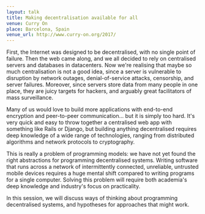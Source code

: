 ```yaml
---
layout: talk
title: Making decentralisation available for all
venue: Curry On
place: Barcelona, Spain
venue_url: http://www.curry-on.org/2017/
---
```


First, the Internet was designed to be decentralised, with no single point of failure. Then the web
came along, and we all decided to rely on centralised servers and databases in datacenters. Now
we're realising that maybe so much centralisation is not a good idea, since a server is vulnerable
to disruption by network outages, denial-of-service attacks, censorship, and server failures.
Moreover, since servers store data from many people in one place, they are juicy targets for
hackers, and arguably great facilitators of mass surveillance.

Many of us would love to build more applications with end-to-end encryption and peer-to-peer
communication... but it is simply too hard. It's very quick and easy to throw together a centralised
web app with something like Rails or Django, but building anything decentralised requires deep
knowledge of a wide range of technologies, ranging from distributed algorithms and network protocols
to cryptography.

This is really a problem of programming models: we have not yet found the right abstractions for
programming decentralised systems. Writing software that runs across a network of intermittently
connected, unreliable, untrusted mobile devices requires a huge mental shift compared to writing
programs for a single computer. Solving this problem will require both academia's deep knowledge and
industry's focus on practicality.

In this session, we will discuss ways of thinking about programming decentralised systems, and
hypotheses for approaches that might work.
